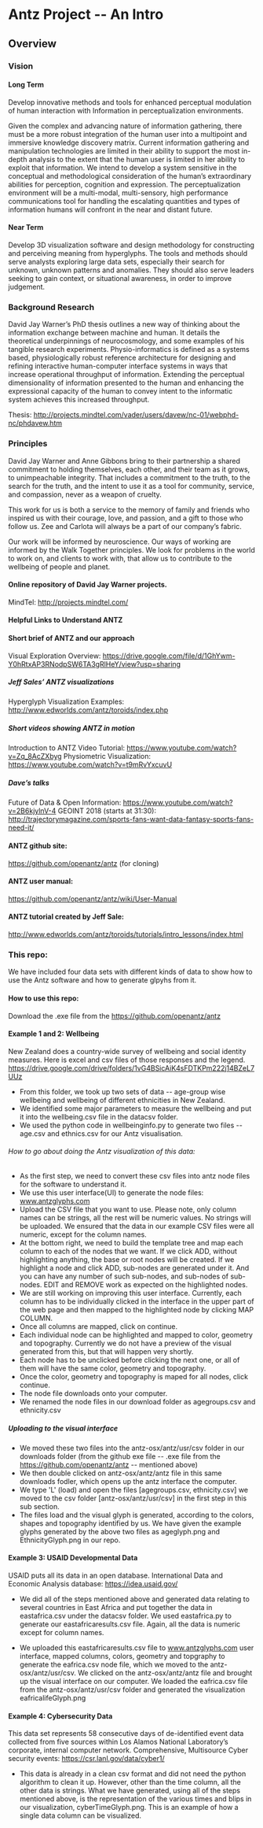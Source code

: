 # Antz Project -- An Intro

## Overview

### Vision

#### Long Term

Develop innovative methods and tools for enhanced perceptual modulation of human interaction with Information in perceptualization environments.

Given the complex and advancing nature of information gathering, there must be a more robust integration of the human user into a multipoint and immersive knowledge discovery matrix. Current information gathering and manipulation technologies are limited in their ability to support the most in-depth analysis to the extent that the human user is limited in her ability to exploit that information. We intend to develop a system sensitive in the conceptual and methodological consideration of the human’s extraordinary abilities for perception, cognition and expression. The perceptualization environment will be a multi-modal, multi-sensory, high performance communications tool for handling the escalating quantities and types of information humans will confront in the near and distant future. 

#### Near Term

Develop 3D visualization software and design methodology for constructing and perceiving meaning from hyperglyphs. The tools and methods should serve analysts exploring large data sets, especially their search for unknown, unknown patterns and anomalies. They should also serve leaders seeking to gain context, or situational awareness, in order to improve judgement.

### Background Research

David Jay Warner’s PhD thesis outlines a new way of thinking about the information exchange between machine and human. It details the theoretical underpinnings of neurocosmology, and some examples of his tangible research experiments.
Physio-informatics is defined as a systems based, physiologically robust reference architecture for designing and refining interactive human-computer interface systems in ways that increase operational throughput of information.  Extending the perceptual dimensionality of information presented to the human and enhancing the expressional capacity of the human to convey intent to the informatic system achieves this increased throughput. 

Thesis: http://projects.mindtel.com/vader/users/davew/nc-01/webphd-nc/phdavew.htm

### Principles

David Jay Warner and Anne Gibbons bring to their partnership a shared commitment to holding themselves, each other, and their team as it grows, to unimpeachable integrity. That includes a commitment to the truth, to the search for the truth, and the intent to use it as a tool for community, service, and compassion, never as a weapon of cruelty. 

This work for us is both a service to the memory of family and friends who inspired us with their courage, love, and passion, and a gift to those who follow us. Zee and Carlota will always be a part of our company’s fabric.

Our work will be informed by neuroscience. Our ways of working are informed by the Walk Together principles. We look for problems in the world to work on, and clients to work with, that allow us to contribute to the wellbeing of people and planet.


#### Online repository of David Jay Warner projects.

MindTel: http://projects.mindtel.com/

#### Helpful Links to Understand ANTZ

#### Short brief of ANTZ and our approach
Visual Exploration Overview: https://drive.google.com/file/d/1GhYwm-Y0hRtxAP3RNodpSW6TA3gRlHeY/view?usp=sharing

##### Jeff Sales’ ANTZ visualizations
Hyperglyph Visualization Examples: http://www.edworlds.com/antz/toroids/index.php

##### Short videos showing ANTZ in motion

Introduction to ANTZ Video Tutorial: https://www.youtube.com/watch?v=Zq_8AcZXbyg
Physiometric Visualization: https://www.youtube.com/watch?v=t9mRvYxcuvU


##### Dave’s talks

Future of Data & Open Information: https://www.youtube.com/watch?v=2B6kjylnV-4
GEOINT 2018 (starts at 31:30): http://trajectorymagazine.com/sports-fans-want-data-fantasy-sports-fans-need-it/

#### ANTZ github site: 

https://github.com/openantz/antz (for cloning)

#### ANTZ user manual:

https://github.com/openantz/antz/wiki/User-Manual

#### ANTZ tutorial created by Jeff Sale:

http://www.edworlds.com/antz/toroids/tutorials/intro_lessons/index.html


### This repo: 

We have included four data sets with different kinds of data to show how to use the Antz software and how to generate glpyhs from it. 

#### How to use this repo:

Download the .exe file from the https://github.com/openantz/antz 

#### Example 1 and 2: Wellbeing

New Zealand does a country-wide survey of wellbeing and social identity measures. Here is excel and csv files of those responses and the legend. https://drive.google.com/drive/folders/1vG4BSicAiK4sFDTKPm222j14BZeL7UUz

*  From this folder, we took up two sets of data -- age-group wise wellbeing and wellbeing of different ethnicities in New Zealand. 
* We identified some major parameters to measure the wellbeing and put it into the wellbeing.csv file in the datacsv folder.
* We used the python code in wellbeinginfo.py to generate two files -- age.csv and ethnics.csv  for our Antz visualisation.

###### How to go about doing the Antz visualization of this data: 

* As the first step, we need to convert these csv files into antz node files for the software to understand it.
* We use this user interface(UI) to generate the node files: www.antzglyphs.com
* Upload the CSV file that you want to use. Please note, only column names can be strings, all the rest will be numeric values. No strings will be uploaded. We ensured that the data in our example CSV files were all numeric, except for the column names.
* At the bottom right, we need to build the template tree and map each column to each of the nodes that we want. If we click ADD, without highlighting anything, the base or root nodes will be created. If we highlight a node and click ADD, sub-nodes are generated under it. And you can have any number of such sub-nodes, and sub-nodes of sub-nodes. EDIT and REMOVE work as expected on the highlighted nodes.
* We are still working on improving this user interface. Currently, each column has to be individually clicked in the interface in the upper part of the web page and then mapped to the highlighted node by clicking MAP COLUMN.
* Once all columns are mapped, click on continue.
* Each individual node can be highlighted and mapped to color, geometry and topography. Currently we do not have a preview of the visual generated from this, but that will happen very shortly. 
* Each node has to be unclicked before clicking the next one, or all of them will have the same color, geometry and topography.
* Once the color, geometry and topography is maped for all nodes, click continue.
* The node file downloads onto your computer.
* We renamed the node files in our download folder as agegroups.csv and ethnicity.csv


##### Uploading to the visual interface

* We moved these two files into the antz-osx/antz/usr/csv folder in our downloads folder (from the github exe file -- .exe file from the https://github.com/openantz/antz -- mentioned above)
* We then double clicked on antz-osx/antz/antz file in this same downloads fodler,  which opens up the antz interface the computer.
* We type 'L' (load) and open the files [agegroups.csv, ethnicity.csv] we moved to the csv folder [antz-osx/antz/usr/csv] in the first step in this sub section. 
* The files load and the visual glyph is generated, according to the colors, shapes and topography identified by us. We have given the example glyphs generated by the above two files as ageglyph.png and EthnicityGlyph.png in our repo.


#### Example 3: USAID Developmental Data
USAID puts all its data in an open database. 
International Data and Economic Analysis database: https://idea.usaid.gov/

* We did all of the steps mentioned above and generated data relating to several countries in East Africa and put together the data in eastafrica.csv under the datacsv folder. We used eastafrica.py to generate our eastafricaresults.csv file. Again, all the data is numeric except for column names. 

* We uploaded this eastafricaresults.csv file to www.antzglyphs.com user interface, mapped columns, colors, geometry and topgraphy to generate the eafrica.csv node file, which we moved to the antz-osx/antz/usr/csv. We clicked on the antz-osx/antz/antz file and brought up the visual interface on our computer. We loaded the eafrica.csv file from the antz-osx/antz/usr/csv folder and generated the visualization eafricalifeGlyph.png

#### Example 4: Cybersecurity Data
This data set represents 58 consecutive days of de-identified event data collected from five sources within Los Alamos National Laboratory’s corporate, internal computer network.
Comprehensive, Multisource Cyber security events: https://csr.lanl.gov/data/cyber1/

* This data is already in a clean csv format and did not need the python algorithm to clean it up. However, other than the time column, all the other data is strings. What we have generated, using all of the steps mentioned above, is the representation of the various times and blips in our visualization, cyberTimeGlyph.png. This is an example of how a single data column can be visualized.









